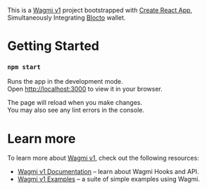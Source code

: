 This is a [Wagmi v1](https://1.x.wagmi.sh) project bootstrapped with [Create React App](https://github.com/facebook/create-react-app), Simultaneously Integrating [Blocto](https://blocto.io) wallet.

# Getting Started

### `npm start`

Runs the app in the development mode.\
Open [http://localhost:3000](http://localhost:3000) to view it in your browser.

The page will reload when you make changes.\
You may also see any lint errors in the console.

# Learn more

To learn more about [Wagmi v1](https://1.x.wagmi.sh), check out the following resources:

- [Wagmi v1 Documentation](https://1.x.wagmi.sh) – learn about Wagmi Hooks and API.
- [Wagmi v1 Examples](https://1.x.wagmi.sh/examples/connect-wallet) – a suite of simple examples using Wagmi.
